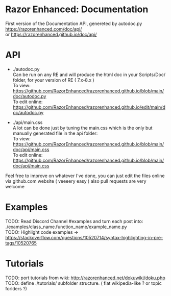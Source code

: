 # Razor Enhanced: Documentation

First version of the Documentation API, genereted by autodoc.py     
https://razorenhanced.com/doc/api/     
or
https://razorenhanced.github.io/doc/api/     


# API     

- ./autodoc.py     
Can be run on any RE and will produce the html doc in your Scripts/Doc/ folder, for your version of RE ( 7.x-8.x )      
To view: https://github.com/RazorEnhanced/razorenhanced.github.io/blob/main/doc/autodoc.py     
To edit online: https://github.com/RazorEnhanced/razorenhanced.github.io/edit/main/doc/autodoc.py      

- ./api/main.css     
A lot can be done just by tuning the main.css which is the only but manually generated file in the api folder:     
To view: https://github.com/RazorEnhanced/razorenhanced.github.io/blob/main/doc/api/main.css     
To edit online: https://github.com/RazorEnhanced/razorenhanced.github.io/blob/main/doc/api/main.css     

Feel free to improve on whatever I've done, you can just edit the files online via github.com website ( veeeery easy ) also pull requests are very welcome     


# Examples

TODO: Read Discord Channel #examples and turn each post into: ./examples/class_name.function_name/example_name.py     
TODO: Highlight code examples -> https://stackoverflow.com/questions/10520714/syntax-highlighting-in-pre-tags/10520765     

# Tutorials

TODO: port tutorials from wiki: http://razorenhanced.net/dokuwiki/doku.php     
TODO: define ./tutorials/ subfolder structure. ( flat wikipedia-like ? or topic forlders ?)     
